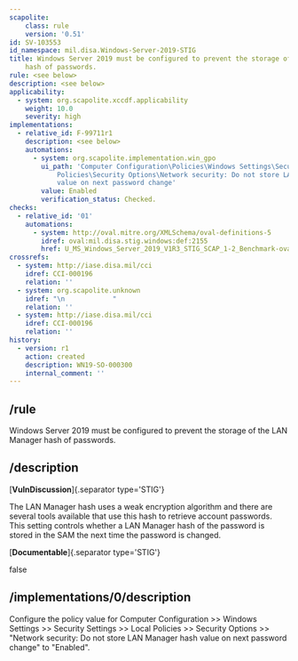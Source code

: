 ```yaml
---
scapolite:
    class: rule
    version: '0.51'
id: SV-103553
id_namespace: mil.disa.Windows-Server-2019-STIG
title: Windows Server 2019 must be configured to prevent the storage of the LAN Manager
    hash of passwords.
rule: <see below>
description: <see below>
applicability:
  - system: org.scapolite.xccdf.applicability
    weight: 10.0
    severity: high
implementations:
  - relative_id: F-99711r1
    description: <see below>
    automations:
      - system: org.scapolite.implementation.win_gpo
        ui_path: 'Computer Configuration\Policies\Windows Settings\Security Settings\Local
            Policies\Security Options\Network security: Do not store LAN Manager hash
            value on next password change'
        value: Enabled
        verification_status: Checked.
checks:
  - relative_id: '01'
    automations:
      - system: http://oval.mitre.org/XMLSchema/oval-definitions-5
        idref: oval:mil.disa.stig.windows:def:2155
        href: U_MS_Windows_Server_2019_V1R3_STIG_SCAP_1-2_Benchmark-oval.xml
crossrefs:
  - system: http://iase.disa.mil/cci
    idref: CCI-000196
    relation: ''
  - system: org.scapolite.unknown
    idref: "\n            "
    relation: ''
  - system: http://iase.disa.mil/cci
    idref: CCI-000196
    relation: ''
history:
  - version: r1
    action: created
    description: WN19-SO-000300
    internal_comment: ''
---
```



## /rule

Windows Server 2019 must be configured to prevent the storage of the LAN Manager hash of passwords.

## /description

[**VulnDiscussion**]{.separator type='STIG'}

The LAN Manager hash uses a weak encryption algorithm and there are several tools available that use this hash to retrieve account passwords. This setting controls whether a LAN Manager hash of the password is stored in the SAM the next time the password is changed.

[**Documentable**]{.separator type='STIG'}

false

## /implementations/0/description

Configure the policy value for Computer Configuration >> Windows Settings >> Security Settings >> Local Policies >> Security Options >> "Network security: Do not store LAN Manager hash value on next password change" to "Enabled".
